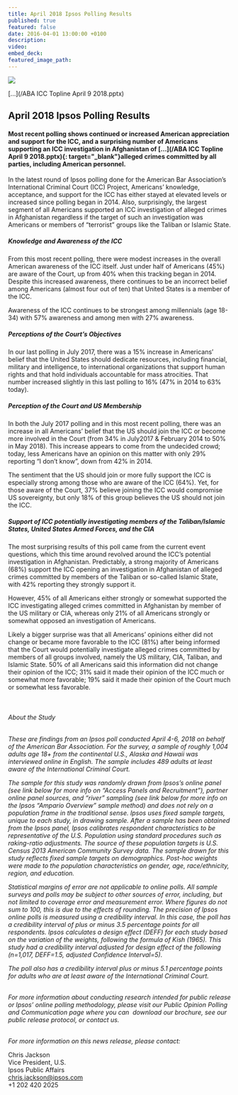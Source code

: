 ```yaml
---
title: April 2018 Ipsos Polling Results
published: true
featured: false
date: 2016-04-01 13:00:00 +0100
description:
video:
embed_deck:
featured_image_path:
---
```


![](/uploads/u-s--army-firefight-in-kunar.jpg)

[...](/ABA ICC Topline April 9 2018.pptx)

## April 2018 Ipsos Polling Results

#### Most recent polling shows continued or increased American appreciation and support for the ICC, and a surprising number of Americans supporting an ICC investigation in Afghanistan of [...](/ABA ICC Topline April 9 2018.pptx){: target="_blank"}alleged crimes committed by all parties, including American personnel.&nbsp;

In the latest round of Ipsos polling done for the American Bar Association’s International Criminal Court (ICC) Project, Americans’ knowledge, acceptance, and support for the ICC has either stayed at elevated levels or increased since polling began in 2014. Also, surprisingly, the largest segment of all Americans supported an ICC investigation of alleged crimes in Afghanistan regardless if the target of such an investigation was Americans or members of “terrorist” groups like the Taliban or Islamic State.

##### Knowledge and Awareness of the ICC

From this most recent polling, there were modest increases in the overall American awareness of the ICC itself. Just under half of Americans (45%) are aware of the Court, up from 40% when this tracking began in 2014. Despite this increased awareness, there continues to be an incorrect belief among Americans (almost four out of ten) that United States is a member of the ICC.

Awareness of the ICC continues to be strongest among millennials (age 18-34) with 57% awareness and among men with 27% awareness.

##### Perceptions of the Court’s Objectives

In our last polling in July 2017, there was a 15% increase in Americans’ belief that the United States should dedicate resources, including financial, military and intelligence, to international organizations that support human rights and that hold individuals accountable for mass atrocities. That number increased slightly in this last polling to 16% (47% in 2014 to 63% today).

##### Perception of the Court and US Membership

In both the July 2017 polling and in this most recent polling, there was an increase in all Americans’ belief that the US should join the ICC or become more involved in the Court (from 34% in July2017 & February 2014 to 50% in May 2018). This increase appears to come from the undecided crowd; today, less Americans have an opinion on this matter with only 29% reporting “I don’t know”, down from 42% in 2014.

The sentiment that the US should join or more fully support the ICC is especially strong among those who are aware of the ICC (64%). Yet, for those aware of the Court, 37% believe joining the ICC would compromise US sovereignty, but only 18% of this group believes the US should not join the ICC.

##### Support of ICC potentially investigating members of the Taliban/Islamic States, United States Armed Forces, and the CIA

The most surprising results of this poll came from the current event questions, which this time around revolved around the ICC’s potential investigation in Afghanistan. Predictably, a strong majority of Americans (68%) support the ICC opening an investigation in Afghanistan of alleged crimes committed by members of the Taliban or so-called Islamic State, with 42% reporting they strongly support it.

However, 45% of all Americans either strongly or somewhat supported the ICC investigating alleged crimes committed in Afghanistan by member of the US military or CIA, whereas only 21% of all Americans strongly or somewhat opposed an investigation of Americans.

Likely a bigger surprise was that all Americans’ opinions either did not change or became more favorable to the ICC (81%) after being informed that the Court would potentially investigate alleged crimes committed by members of all groups involved, namely the US military, CIA, Taliban, and Islamic State. 50% of all Americans said this information did not change their opinion of the ICC; 31% said it made their opinion of the ICC much or somewhat more favorable; 19% said it made their opinion of the Court much or somewhat less favorable.

&nbsp;

###### About the Study

*These are findings from an Ipsos poll conducted April 4-6, 2018 on behalf of the American Bar Association. For the survey, a sample of roughly 1,004 adults age 18+ from the continental U.S., Alaska and Hawaii was interviewed online in English. The sample includes 489 adults at least aware of the International Criminal Court.*

*The sample for this study was randomly drawn from Ipsos’s online panel (see link below for more info on “Access Panels and Recruitment”), partner online panel sources, and “river” sampling (see link below for more info on the Ipsos “Ampario Overview” sample method) and does not rely on a population frame in the traditional sense. Ipsos uses fixed sample targets, unique to each study, in drawing sample. After a sample has been obtained from the Ipsos panel, Ipsos calibrates respondent characteristics to be representative of the U.S. Population using standard procedures such as raking-ratio adjustments. The source of these population targets is U.S. Census 2013 American Community Survey data. The sample drawn for this study reflects fixed sample targets on demographics. Post-hoc weights were made to the population characteristics on gender, age, race/ethnicity, region, and education.*

*Statistical margins of error are not applicable to online polls. All sample surveys and polls may be subject to other sources of error, including, but not limited to coverage error and measurement error. Where figures do not sum to 100, this is due to the effects of rounding. The precision of Ipsos online polls is measured using a credibility interval. In this case, the poll has a credibility interval of plus or minus 3.5 percentage points for all respondents. Ipsos calculates a design effect (DEFF) for each study based on the variation of the weights, following the formula of Kish (1965). This study had a credibility interval adjusted for design effect of the following (n=1,017, DEFF=1.5, adjusted Confidence Interval=5).*

*The poll also has a credibility interval plus or minus 5.1 percentage points for adults who are at least aware of the International Criminal Court.*

*<br>For more information about conducting research intended for public release or Ipsos’ online polling methodology, please visit our Public Opinion Polling and Communication page where you can&nbsp; download our brochure, see our public release protocol, or contact us.*

*<br>For more information on this news release, please contact:*

Chris Jackson<br>Vice President, U.S.<br>Ipsos Public Affairs<br>chris.jackson@ipsos.com<br>+1 202 420 2025